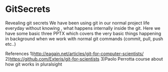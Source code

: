# GitSecrets
Revealing git secrets
We have been using git in our normal project life everyday without knowing , what happens internally inside the git.
Here we have some basic three PPTX which covers the very basic things happening in background when we work with normal git commands (commit, pull, push etc..)


References
1)http://eagain.net/articles/git-for-computer-scientists/
2)https://github.com/Exteris/git-for-scientists
3)Paolo Perrotta course about how git works in pluralsight

